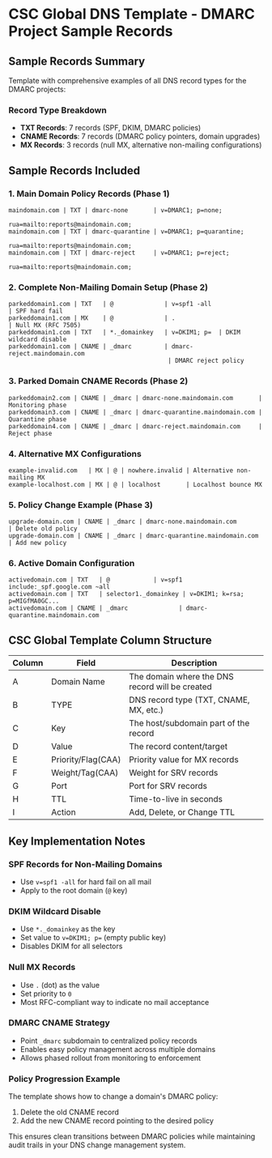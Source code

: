 # CSC Global DNS Template - DMARC Project Sample Records

## Sample Records Summary

Template with comprehensive examples of all DNS record types for the DMARC projects:

### Record Type Breakdown

- **TXT Records**: 7 records (SPF, DKIM, DMARC policies)
- **CNAME Records**: 7 records (DMARC policy pointers, domain upgrades)
- **MX Records**: 3 records (null MX, alternative non-mailing configurations)

## Sample Records Included

### 1. Main Domain Policy Records (Phase 1)

```dns
maindomain.com | TXT | dmarc-none       | v=DMARC1; p=none;
                                            rua=mailto:reports@maindomain.com;
maindomain.com | TXT | dmarc-quarantine | v=DMARC1; p=quarantine;
                                            rua=mailto:reports@maindomain.com;
maindomain.com | TXT | dmarc-reject     | v=DMARC1; p=reject;
                                            rua=mailto:reports@maindomain.com;
```

### 2. Complete Non-Mailing Domain Setup (Phase 2)

```dns
parkeddomain1.com | TXT   | @              | v=spf1 -all                     | SPF hard fail
parkeddomain1.com | MX    | @              | .                               | Null MX (RFC 7505)
parkeddomain1.com | TXT   | *._domainkey   | v=DKIM1; p=  | DKIM wildcard disable
parkeddomain1.com | CNAME | _dmarc         | dmarc-reject.maindomain.com
                                            | DMARC reject policy
```

### 3. Parked Domain CNAME Records (Phase 2)

```dns
parkeddomain2.com | CNAME | _dmarc | dmarc-none.maindomain.com       | Monitoring phase
parkeddomain3.com | CNAME | _dmarc | dmarc-quarantine.maindomain.com | Quarantine phase
parkeddomain4.com | CNAME | _dmarc | dmarc-reject.maindomain.com     | Reject phase
```

### 4. Alternative MX Configurations

```dns
example-invalid.com   | MX | @ | nowhere.invalid | Alternative non-mailing MX
example-localhost.com | MX | @ | localhost       | Localhost bounce MX
```

### 5. Policy Change Example (Phase 3)

```dns
upgrade-domain.com | CNAME | _dmarc | dmarc-none.maindomain.com       | Delete old policy
upgrade-domain.com | CNAME | _dmarc | dmarc-quarantine.maindomain.com | Add new policy
```

### 6. Active Domain Configuration

```dns
activedomain.com | TXT   | @            | v=spf1 include:_spf.google.com ~all
activedomain.com | TXT   | selector1._domainkey | v=DKIM1; k=rsa; p=MIGfMA0GC...
activedomain.com | CNAME | _dmarc              | dmarc-quarantine.maindomain.com
```

## CSC Global Template Column Structure

| Column | Field              | Description                                     |
|--------|--------------------|-------------------------------------------------|
| A      | Domain Name        | The domain where the DNS record will be created |
| B      | TYPE               | DNS record type (TXT, CNAME, MX, etc.)          |
| C      | Key                | The host/subdomain part of the record           |
| D      | Value              | The record content/target                       |
| E      | Priority/Flag(CAA) | Priority value for MX records                   |
| F      | Weight/Tag(CAA)    | Weight for SRV records                          |
| G      | Port               | Port for SRV records                            |
| H      | TTL                | Time-to-live in seconds                         |
| I      | Action             | Add, Delete, or Change TTL                      |

## Key Implementation Notes

### SPF Records for Non-Mailing Domains

- Use `v=spf1 -all` for hard fail on all mail
- Apply to the root domain (`@` key)

### DKIM Wildcard Disable

- Use `*._domainkey` as the key
- Set value to `v=DKIM1; p=` (empty public key)
- Disables DKIM for all selectors

### Null MX Records

- Use `.` (dot) as the value
- Set priority to `0`
- Most RFC-compliant way to indicate no mail acceptance

### DMARC CNAME Strategy

- Point `_dmarc` subdomain to centralized policy records
- Enables easy policy management across multiple domains
- Allows phased rollout from monitoring to enforcement

### Policy Progression Example

The template shows how to change a domain's DMARC policy:

1. Delete the old CNAME record
2. Add the new CNAME record pointing to the desired policy

This ensures clean transitions between DMARC policies while maintaining
audit trails in your DNS change management system.
